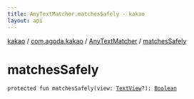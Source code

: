 ```yaml
---
title: AnyTextMatcher.matchesSafely - kakao
layout: api
---
```


<div class='api-docs-breadcrumbs'><a href="../../index.html">kakao</a> / <a href="../index.html">com.agoda.kakao</a> / <a href="index.html">AnyTextMatcher</a> / <a href=".">matchesSafely</a></div>

# matchesSafely

<div class="signature"><code><span class="keyword">protected</span> <span class="keyword">fun </span><span class="identifier">matchesSafely</span><span class="symbol">(</span><span class="parameterName" id="com.agoda.kakao.AnyTextMatcher$matchesSafely(android.widget.TextView)/view">view</span><span class="symbol">:</span>&nbsp;<a href="https://developer.android.com/reference/android/widget/TextView.html"><span class="identifier">TextView</span></a><span class="symbol">?</span><span class="symbol">)</span><span class="symbol">: </span><a href="https://kotlinlang.org/api/latest/jvm/stdlib/kotlin/-boolean/index.html"><span class="identifier">Boolean</span></a></code></div>
